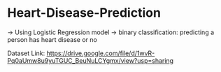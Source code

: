 # Heart-Disease-Prediction

-> Using Logistic Regression model
-> binary classification: predicting a person has heart disease or no

Dataset Link: https://drive.google.com/file/d/1wvR-Pq0aUmw8u9yuTGUC_BeuNuLCYgmx/view?usp=sharing
